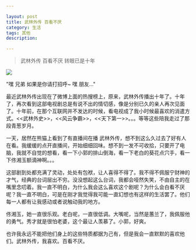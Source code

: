 ```yaml
---

layout: post
title: 武林外传 百看不厌
category: 生活
tags: 其他
description:  

---
```


> 武林外传 百看不厌 转眼已是十年

![](http://img.store.sogou.com/net/a/04/link?appid=100140019&url=http://leisure.365jia.cn/uploads/news/folder_169886/images/f4ca7bb66f4b9222d077a7189f368d02.jpg)

"嘿 兄弟 如果是你请打招呼~ 嘿 朋友..."

最近武林外传出现在了微博上面的热搜榜上，原来，武林外传播出十年了。十年了，再次看到这部电视剧总是有说不出的情切感，像是分别已久的亲人再次见面了。十年前，在那个互联网并不发达的时候，看电视成了我小时候最喜欢的消遣方式。<<武林外史>>，<<风云争霸>>，<<天下第一>>。。。等等这些陪我走过了那段青葱岁月。

一天，居然在熊猫上看到了有直播间在播 武林外传，想不到这么久过去了好有人在看。我缓缓的点开直播间，开始细细回味。想不到一发不可收拾，只要开了电脑，我就不自觉的想看，看一下小郭的排山倒海，看一下老白的葵花点穴手，看一下佟湘玉额滴神啊。。。

这部剧到处都充满了灵动，处处有包袱，让人喜得不得了。我不得不佩服宁财神的才气，经典的台词层出不穷。没没想起这么台词，我都会哑然失笑，不由自主的在嘴里念叨着。我一直不明白，为什么我会这么喜欢这个剧呢？为什么会白看不厌呢？我一直不明白，可是在刚才我觉得我可能一直幻想也有这样的生活罢了。他们每一人都有让我感动或者说触动我的地方。

佟湘玉，她一直很乐观。老白呢，一直很低调。大嘴呢，当然是蕙兰了，我佩服他的勇气。秀才就是很怕老婆，这个最让人羡慕了。小郭，好爽。

也许我永远不能把他们身上的这些特质都据为己有，但是我会一直默默的喜欢他们。武林外传，我喜欢。百看不厌。
